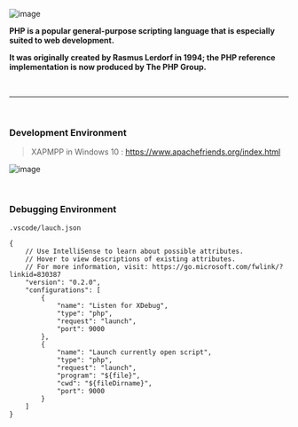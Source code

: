 ![image](https://user-images.githubusercontent.com/41619898/74754326-cb805e80-52b4-11ea-9f7c-ffaa34676bdc.png)

**PHP is a popular general-purpose scripting language that is especially suited to web development.**

**It was originally created by Rasmus Lerdorf in 1994; the PHP reference implementation is now produced by The PHP Group.**

&nbsp;

---

&nbsp;

### Development Environment

> XAPMPP in Windows 10 : https://www.apachefriends.org/index.html

![image](https://user-images.githubusercontent.com/41619898/81622842-0bc32900-942d-11ea-9c39-5a53dfdef2cb.png)

&nbsp;

### Debugging Environment

`.vscode/lauch.json`

```
{
    // Use IntelliSense to learn about possible attributes.
    // Hover to view descriptions of existing attributes.
    // For more information, visit: https://go.microsoft.com/fwlink/?linkid=830387
    "version": "0.2.0",
    "configurations": [
        {
            "name": "Listen for XDebug",
            "type": "php",
            "request": "launch",
            "port": 9000
        },
        {
            "name": "Launch currently open script",
            "type": "php",
            "request": "launch",
            "program": "${file}",
            "cwd": "${fileDirname}",
            "port": 9000
        }
    ]
}
```